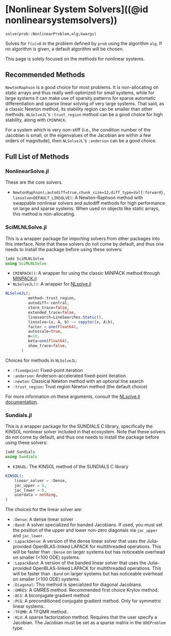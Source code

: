 # [Nonlinear System Solvers]((@id nonlinearsystemsolvers))

`solve(prob::NonlinearProblem,alg;kwargs)`

Solves for ``f(u)=0`` in the problem defined by `prob` using the algorithm
`alg`. If no algorithm is given, a default algorithm will be chosen.

This page is solely focused on the methods for nonlinear systems.

## Recommended Methods

`NewtonRaphson` is a good choice for most problems. It is non-allocating on
static arrays and thus really well-optimized for small systems, while for large
systems it can make use of sparsity patterns for sparse automatic differentiation
and sparse linear solving of very large systems. That said, as a classic Newton
method, its stability region can be smaller than other methods. `NLSolveJL`'s
`:trust_region` method can be a good choice for high stability, along with
`CMINPACK`.

For a system which is very non-stiff (i.e., the condition number of the Jacobian
is small, or the eigenvalues of the Jacobian are within a few orders of magnitude),
then `NLSolveJL`'s `:anderson` can be a good choice.

## Full List of Methods

### NonlinearSolve.jl

These are the core solvers.

- `NewtonRaphson(;autodiff=true,chunk_size=12,diff_type=Val{:forward},linsolve=DEFAULT_LINSOLVE)`:
  A Newton-Raphson method with swappable nonlinear solvers and autodiff methods
  for high performance on large and sparse systems. When used on objects like
  static arrays, this method is non-allocating.

### SciMLNLSolve.jl

This is a wrapper package for importing solvers from other packages into this interface.
Note that these solvers do not come by default, and thus one needs to install
the package before using these solvers:

```julia
]add SciMLNLSolve
using SciMLNLSolve
```

- `CMINPACK()`: A wrapper for using the classic MINPACK method through [MINPACK.jl](https://github.com/sglyon/MINPACK.jl)
- `NLSolveJL()`: A wrapper for [NLsolve.jl](https://github.com/JuliaNLSolvers/NLsolve.jl)

```julia
NLSolveJL(;
          method=:trust_region,
          autodiff=:central,
          store_trace=false,
          extended_trace=false,
          linesearch=LineSearches.Static(),
          linsolve=(x, A, b) -> copyto!(x, A\b),
          factor = one(Float64),
          autoscale=true,
          m=10,
          beta=one(Float64),
          show_trace=false,
       )
```

Choices for methods in `NLSolveJL`:

- `:fixedpoint`: Fixed-point iteration
- `:anderson`: Anderson-accelerated fixed-point iteration
- `:newton`: Classical Newton method with an optional line search
- `:trust_region`: Trust region Newton method (the default choice)

For more information on these arguments, consult the
[NLsolve.jl documentation](https://github.com/JuliaNLSolvers/NLsolve.jl).

### Sundials.jl

This is a wrapper package for the SUNDIALS C library, specifically the KINSOL
nonlinear solver included in that ecosystem. Note that these solvers do not come
by default, and thus one needs to install the package before using these solvers:

```julia
]add Sundials
using Sundials
```

- `KINSOL`: The KINSOL method of the SUNDIALS C library

```julia
KINSOL(;
    linear_solver = :Dense,
    jac_upper = 0,
    jac_lower = 0,
    userdata = nothing,
)
```

The choices for the linear solver are:

- `:Dense`: A dense linear solver
- `:Band`: A solver specialized for banded Jacobians. If used, you must set the
  position of the upper and lower non-zero diagonals via `jac_upper` and
  `jac_lower`.
- `:LapackDense`: A version of the dense linear solver that uses the Julia-provided
  OpenBLAS-linked LAPACK for multithreaded operations. This will be faster than
  `:Dense` on larger systems but has noticeable overhead on smaller (<100 ODE) systems.
- `:LapackBand`: A version of the banded linear solver that uses the Julia-provided
  OpenBLAS-linked LAPACK for multithreaded operations. This will be faster than
  `:Band` on larger systems but has noticeable overhead on smaller (<100 ODE) systems.
- `:Diagonal`: This method is specialized for diagonal Jacobians.
- `:GMRES`: A GMRES method. Recommended first choice Krylov method.
- `:BCG`: A biconjugate gradient method
- `:PCG`: A preconditioned conjugate gradient method. Only for symmetric
  linear systems.
- `:TFQMR`: A TFQMR method.
- `:KLU`: A sparse factorization method. Requires that the user specify a
  Jacobian. The Jacobian must be set as a sparse matrix in the `ODEProblem`
  type.
